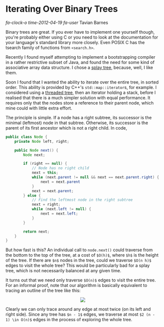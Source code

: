 # Iterating Over Binary Trees

<div class="infobar">

*fa-clock-o* *time-2012-04-19*
*fa-user* Tavian Barnes

</div>


Binary trees are great.
If you ever have to implement one yourself though, you're probably either using C or you need to look at the documentation for your language's standard library more closely.
Even POSIX C has the tsearch family of functions from `<search.h>`.

Recently I found myself attempting to implement a bootstrapping compiler in a rather restrictive subset of Java, and found the need for some kind of associative array data structure.
I chose a [splay tree], because, well, I like them.

[splay tree]: https://en.wikipedia.org/wiki/Splay_tree

Soon I found that I wanted the ability to iterate over the entire tree, in sorted order.
This ability is provided by C++'s `std::map::iterator`s, for example.
I considered using a [threaded tree], then an iterator holding a stack, before I realised that there is a much simpler solution with equal performance.
It requires only that the nodes store a reference to their parent node, which mine could with little extra effort.

[threaded tree]: http://en.wikipedia.org/wiki/Threaded_binary_tree

The principle is simple.
If a node has a right subtree, its successor is the minimal (leftmost) node in that subtree.
Otherwise, its successor is the parent of its first ancestor which is not a right child.
In code,

```java
public class Node {
    private Node left, right;

    public Node next() {
        Node next;

        if (right == null) {
            // Node has no right child
            next = this;
            while (next.parent != null && next == next.parent.right) {
                next = next.parent
            }
            next = next.parent;
        } else {
            // Find the leftmost node in the right subtree
            next = right;
            while (next.left != null) {
                next = next.left;
            }
        }

        return next;
    }
}
```

But how fast is this?
An individual call to `node.next()` could traverse from the bottom to the top of the tree, at a cost of `$O(h)$`, where `$h$` is the height of the tree.
If there are `$n$` nodes in the tree, could we traverse `$O(n h)$` edges to visit the whole tree?
This would be particularly bad for a splay tree, which is not necessarily balanced at any given time.

It turns out that we need only traverse `$O(n)$` edges to visit the entire tree.
For an informal proof, note that our algorithm is basically equivalent to tracing an outline of the tree like this:

<p style="text-align: center;">
    <img src="traversal.png">
</p>

Clearly we can only trace around any edge at most twice (on its left and right side).
Since any tree has `$n - 1$` edges, we traverse at most `$2 (n - 1) \in O(n)$` edges in the process of exploring the whole tree.
